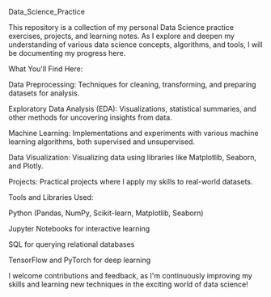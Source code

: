 Data_Science_Practice

This repository is a collection of my personal Data Science practice exercises, projects, and learning notes. As I explore and deepen my understanding of various data science concepts, algorithms, and tools, I will be documenting my progress here.

What You'll Find Here:

Data Preprocessing: Techniques for cleaning, transforming, and preparing datasets for analysis.

Exploratory Data Analysis (EDA): Visualizations, statistical summaries, and other methods for uncovering insights from data.

Machine Learning: Implementations and experiments with various machine learning algorithms, both supervised and unsupervised.

Data Visualization: Visualizing data using libraries like Matplotlib, Seaborn, and Plotly.

Projects: Practical projects where I apply my skills to real-world datasets.

Tools and Libraries Used:

Python (Pandas, NumPy, Scikit-learn, Matplotlib, Seaborn)

Jupyter Notebooks for interactive learning

SQL for querying relational databases

TensorFlow and PyTorch for deep learning

I welcome contributions and feedback, as I'm continuously improving my skills and learning new techniques in the exciting world of data science!
